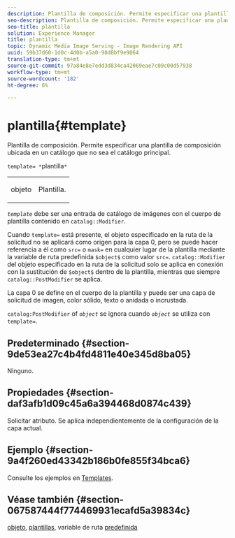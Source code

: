 ```yaml
---
description: Plantilla de composición. Permite especificar una plantilla de composición ubicada en un catálogo que no sea el catálogo principal.
seo-description: Plantilla de composición. Permite especificar una plantilla de composición ubicada en un catálogo que no sea el catálogo principal.
seo-title: plantilla
solution: Experience Manager
title: plantilla
topic: Dynamic Media Image Serving - Image Rendering API
uuid: 59b37d60-1d0c-4d0b-a5a0-98d8bf9e9064
translation-type: tm+mt
source-git-commit: 97a84e8e7edd3d834ca42069eae7c09c00d57938
workflow-type: tm+mt
source-wordcount: '182'
ht-degree: 6%

---
```



# plantilla{#template}

Plantilla de composición. Permite especificar una plantilla de composición ubicada en un catálogo que no sea el catálogo principal.

`template= *`plantilla`*`

<table id="simpletable_DEC6F4EB460D453B8F272C98C9C8B7E5"> 
 <tr class="strow"> 
  <td class="stentry"> <p><span class="varname"> objeto</span> </p> </td> 
  <td class="stentry"> <p>Plantilla. </p></td> 
 </tr> 
</table>

*`template`* debe ser una entrada de catálogo de imágenes con el cuerpo de plantilla contenido en  `catalog::Modifier`.

Cuando `template=` está presente, el objeto especificado en la ruta de la solicitud no se aplicará como origen para la capa 0, pero se puede hacer referencia a él como `src=` o `mask=` en cualquier lugar de la plantilla mediante la variable de ruta predefinida `$object$` como valor `src=`. `catalog::Modifier` del objeto especificado en la ruta de la solicitud solo se aplica en conexión con la sustitución de  `$object$` dentro de la plantilla, mientras que siempre  `catalog::PostModifier` se aplica.

La capa 0 se define en el cuerpo de la plantilla y puede ser una capa de solicitud de imagen, color sólido, texto o anidada o incrustada.

`catalog:PostModifier` of  *`object`* se ignora cuando  *`object`* se utiliza con  `template=`.

## Predeterminado {#section-9de53ea27c4b4fd4811e40e345d8ba05}

Ninguno.

## Propiedades {#section-daf3afb1d09c45a6a394468d0874c439}

Solicitar atributo. Se aplica independientemente de la configuración de la capa actual.

## Ejemplo {#section-9a4f260ed43342b186b0fe855f34bca6}

Consulte los ejemplos en [Templates](../../../../../is-api/http-ref/image-serving-api-ref/c-http-protocol-reference/c-templates/c-templates.md#concept-3cd2d2adae0e41b2979b9640244d4d3e).

## Véase también {#section-067587444f774469931ecafd5a39834c}

[objeto](../../../../../is-api/http-ref/image-serving-api-ref/c-http-protocol-reference/c-data-types/r-object.md#reference-2591bd24548d462782c68d138ef795a0),  [plantillas](../../../../../is-api/http-ref/image-serving-api-ref/c-http-protocol-reference/c-templates/c-templates.md#concept-3cd2d2adae0e41b2979b9640244d4d3e), variable de ruta  [predefinida](../../../../../is-api/http-ref/image-serving-api-ref/c-http-protocol-reference/c-syntax-and-features/r-is-http-substitution-variables.md#reference-90dc01aba44940e4acdd0c6476e7aa5a)
